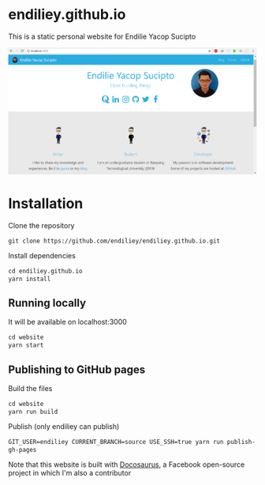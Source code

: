 # endiliey.github.io
This is a static personal website for Endilie Yacop Sucipto

![Preview](preview.PNG)

# Installation

Clone the repository
```
git clone https://github.com/endiliey/endiliey.github.io.git
```

Install dependencies
```
cd endiliey.github.io
yarn install
```

## Running locally
It will be available on localhost:3000
```
cd website
yarn start
```

## Publishing to GitHub pages

Build the files
```
cd website
yarn run build
```

Publish (only endiliey can publish)
```
GIT_USER=endiliey CURRENT_BRANCH=source USE_SSH=true yarn run publish-gh-pages
```

Note that this website is built with [Docosaurus](https://docusaurus.io/),
a Facebook open-source project in which I'm also a contributor
